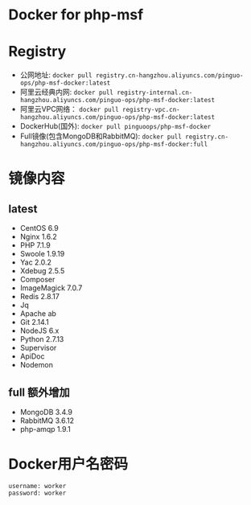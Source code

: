 # Docker for php-msf

# Registry

- 公网地址: `docker pull registry.cn-hangzhou.aliyuncs.com/pinguo-ops/php-msf-docker:latest`
- 阿里云经典内网: `docker pull registry-internal.cn-hangzhou.aliyuncs.com/pinguo-ops/php-msf-docker:latest`
- 阿里云VPC网络： `docker pull registry-vpc.cn-hangzhou.aliyuncs.com/pinguo-ops/php-msf-docker:latest`
- DockerHub(国外): `docker pull pinguoops/php-msf-docker`
- Full镜像(包含MongoDB和RabbitMQ): `docker pull registry.cn-hangzhou.aliyuncs.com/pinguo-ops/php-msf-docker:full`

# 镜像内容

## latest

- CentOS 6.9
- Nginx 1.6.2
- PHP 7.1.9
- Swoole 1.9.19
- Yac 2.0.2
- Xdebug 2.5.5
- Composer
- ImageMagick 7.0.7
- Redis 2.8.17
- Jq
- Apache ab
- Git 2.14.1
- NodeJS 6.x
- Python 2.7.13
- Supervisor
- ApiDoc
- Nodemon

## full 额外增加

- MongoDB 3.4.9
- RabbitMQ 3.6.12
- php-amqp 1.9.1

# Docker用户名密码

```
username: worker
password: worker
```